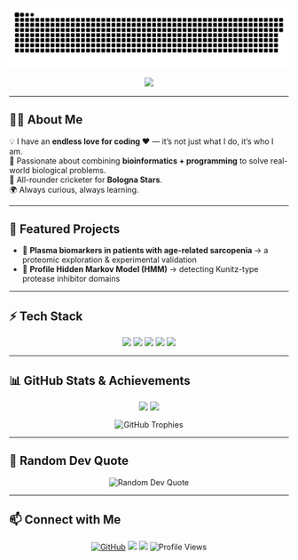 <!-- Contribution Snake at the top -->
![Contribution Snake](https://github.com/Mohsin32525/mohsin-bhat/raw/refs/heads/main/dist/snake.svg)

<!-- Animated Banner -->
<p align="center">
  <img src="https://readme-typing-svg.herokuapp.com?size=25&center=true&vCenter=true&width=500&lines=Hi+👋,+I'm+Mohsin+Nazir+Bhat!;Bioinformatics;Endless+Love+for+Coding+❤️;Always+Learning+New+Things+🚀">
</p>

---

## 👨‍💻 About Me
💡 I have an **endless love for coding ❤️** — it’s not just what I do, it’s who I am.  
🧬 Passionate about combining **bioinformatics + programming** to solve real-world biological problems.  
🏏 All-rounder cricketer for **Bologna Stars**.  
🌍 Always curious, always learning.  

---

## 📂 Featured Projects
- 💉 **Plasma biomarkers in patients with age-related sarcopenia** → a proteomic exploration & experimental validation  
- 🔬 **Profile Hidden Markov Model (HMM)** → detecting Kunitz-type protease inhibitor domains  

---

## ⚡ Tech Stack
<p align="center">
  <img src="https://img.shields.io/badge/Python-3776AB?style=for-the-badge&logo=python&logoColor=white" />
  <img src="https://img.shields.io/badge/R-276DC3?style=for-the-badge&logo=r&logoColor=white" />
  <img src="https://img.shields.io/badge/Bash-121011?style=for-the-badge&logo=gnu-bash&logoColor=white" />
  <img src="https://img.shields.io/badge/Git-F05032?style=for-the-badge&logo=git&logoColor=white" />
  <img src="https://img.shields.io/badge/Linux-FCC624?style=for-the-badge&logo=linux&logoColor=black" />
</p>

---

## 📊 GitHub Stats & Achievements
<p align="center">
  <img src="https://github-readme-stats.vercel.app/api?username=Mohsin32525&show_icons=true&theme=radical&count_private=true" height="180px"/>
  <img src="https://github-readme-streak-stats.herokuapp.com/?user=Mohsin32525&theme=radical" height="180px"/>
</p>

<p align="center">
  <img src="https://github-profile-trophy.vercel.app/?username=Mohsin32525&theme=radical&no-frame=true&row=1&column=7" alt="GitHub Trophies" />
</p>

---

## 📜 Random Dev Quote
<p align="center">
  <img src="https://quotes-github-readme.vercel.app/api?type=horizontal&theme=radical" alt="Random Dev Quote"/>
</p>

---

## 📫 Connect with Me
<p align="center">
  <a href="https://github.com/Mohsin32525"><img src="https://img.shields.io/github/followers/Mohsin32525?label=Follow&style=social" alt="GitHub"></a>
  <a href="mailto:bhatjones@gmail.com"><img src="https://img.shields.io/badge/Email-bhatjones%40gmail.com-yellow?style=flat&logo=gmail"></a>
  <a href="https://www.linkedin.com/in/mohsin-nazir-03a579282/"><img src="https://img.shields.io/badge/LinkedIn-Connect-blue?style=flat&logo=linkedin"></a>
  <img src="https://komarev.com/ghpvc/?username=Mohsin32525&label=Profile%20Views&color=blue&style=flat" alt="Profile Views" />
</p>
